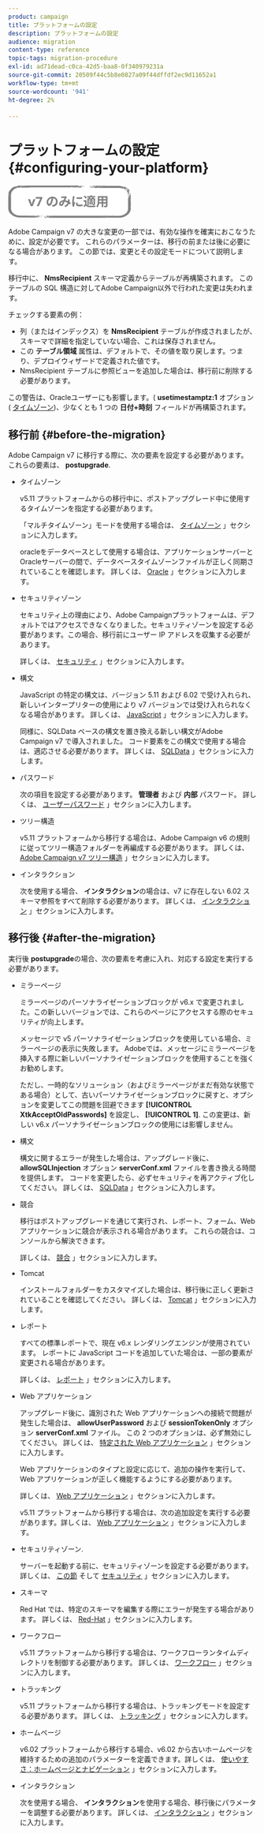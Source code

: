 ```yaml
---
product: campaign
title: プラットフォームの設定
description: プラットフォームの設定
audience: migration
content-type: reference
topic-tags: migration-procedure
exl-id: ad71dead-c0ca-42d5-baa8-0f340979231a
source-git-commit: 20509f44c5b8e0827a09f44dffdf2ec9d11652a1
workflow-type: tm+mt
source-wordcount: '941'
ht-degree: 2%

---
```


# プラットフォームの設定{#configuring-your-platform}

![](../../assets/v7-only.svg)

Adobe Campaign v7 の大きな変更の一部では、有効な操作を確実におこなうために、設定が必要です。 これらのパラメーターは、移行の前または後に必要になる場合があります。 この節では、変更とその設定モードについて説明します。

移行中に、 **NmsRecipient** スキーマ定義からテーブルが再構築されます。 このテーブルの SQL 構造に対してAdobe Campaign以外で行われた変更は失われます。

チェックする要素の例：

* 列（またはインデックス）を **NmsRecipient** テーブルが作成されましたが、スキーマで詳細を指定していない場合、これは保存されません。
* この **テーブル領域** 属性は、デフォルトで、その値を取り戻します。つまり、デプロイウィザードで定義された値です。
* NmsRecipient テーブルに参照ビューを追加した場合は、移行前に削除する必要があります。

この警告は、Oracleユーザーにも影響します。( **usetimestamptz:1** オプション ( [タイムゾーン](../../migration/using/general-configurations.md#time-zones))、少なくとも 1 つの **日付+時刻** フィールドが再構築されます。

## 移行前 {#before-the-migration}

Adobe Campaign v7 に移行する際に、次の要素を設定する必要があります。 これらの要素は、 **postupgrade**.

* タイムゾーン

   v5.11 プラットフォームからの移行中に、ポストアップグレード中に使用するタイムゾーンを指定する必要があります。

   「マルチタイムゾーン」モードを使用する場合は、 [タイムゾーン](../../migration/using/general-configurations.md#time-zones) 」セクションに入力します。

   oracleをデータベースとして使用する場合は、アプリケーションサーバーとOracleサーバーの間で、データベースタイムゾーンファイルが正しく同期されていることを確認します。 詳しくは、 [Oracle](../../migration/using/general-configurations.md#oracle) 」セクションに入力します。

* セキュリティゾーン

   セキュリティ上の理由により、Adobe Campaignプラットフォームは、デフォルトではアクセスできなくなりました。セキュリティゾーンを設定する必要があります。この場合、移行前にユーザー IP アドレスを収集する必要があります。

   詳しくは、 [セキュリティ](../../migration/using/general-configurations.md#security) 」セクションに入力します。

* 構文

   JavaScript の特定の構文は、バージョン 5.11 および 6.02 で受け入れられ、新しいインタープリターの使用により v7 バージョンでは受け入れられなくなる場合があります。 詳しくは、 [JavaScript](../../migration/using/general-configurations.md#javascript) 」セクションに入力します。

   同様に、SQLData ベースの構文を置き換える新しい構文がAdobe Campaign v7 で導入されました。 コード要素をこの構文で使用する場合は、適応させる必要があります。 詳しくは、 [SQLData](../../migration/using/general-configurations.md#sqldata) 」セクションに入力します。

* パスワード

   次の項目を設定する必要があります。 **管理者** および **内部** パスワード。 詳しくは、 [ユーザーパスワード](../../migration/using/before-starting-migration.md#user-passwords) 」セクションに入力します。

* ツリー構造

   v5.11 プラットフォームから移行する場合は、Adobe Campaign v6 の規則に従ってツリー構造フォルダーを再編成する必要があります。 詳しくは、 [Adobe Campaign v7 ツリー構造](../../migration/using/specific-configurations-in-v5-11.md#campaign-vseven-tree-structure) 」セクションに入力します。

* インタラクション

   次を使用する場合、 **インタラクション**&#x200B;の場合は、v7 に存在しない 6.02 スキーマ参照をすべて削除する必要があります。 詳しくは、 [インタラクション](../../migration/using/general-configurations.md#interaction) 」セクションに入力します。

## 移行後 {#after-the-migration}

実行後 **postupgrade**&#x200B;の場合、次の要素を考慮に入れ、対応する設定を実行する必要があります。

* ミラーページ

   ミラーページのパーソナライゼーションブロックが v6.x で変更されました。この新しいバージョンでは、これらのページにアクセスする際のセキュリティが向上します。

   メッセージで v5 パーソナライゼーションブロックを使用している場合、ミラーページの表示に失敗します。 Adobeでは、メッセージにミラーページを挿入する際に新しいパーソナライゼーションブロックを使用することを強くお勧めします。

   ただし、一時的なソリューション（およびミラーページがまだ有効な状態である場合）として、古いパーソナライゼーションブロックに戻すと、オプションを変更してこの問題を回避できます **[!UICONTROL XtkAcceptOldPasswords]** を設定し、 **[!UICONTROL 1]**. この変更は、新しい v6.x パーソナライゼーションブロックの使用には影響しません。

* 構文

   構文に関するエラーが発生した場合は、アップグレード後に、 **allowSQLInjection** オプション **serverConf.xml** ファイルを書き換える時間を提供します。 コードを変更したら、必ずセキュリティを再アクティブ化してください。 詳しくは、 [SQLData](../../migration/using/general-configurations.md#sqldata) 」セクションに入力します。

* 競合

   移行はポストアップグレードを通じて実行され、レポート、フォーム、Web アプリケーションに競合が表示される場合があります。 これらの競合は、コンソールから解決できます。

   詳しくは、 [競合](../../migration/using/general-configurations.md#conflicts) 」セクションに入力します。

* Tomcat

   インストールフォルダーをカスタマイズした場合は、移行後に正しく更新されていることを確認してください。 詳しくは、 [Tomcat](../../migration/using/general-configurations.md#tomcat) 」セクションに入力します。

* レポート

   すべての標準レポートで、現在 v6.x レンダリングエンジンが使用されています。 レポートに JavaScript コードを追加していた場合は、一部の要素が変更される場合があります。

   詳しくは、 [レポート](../../migration/using/general-configurations.md#reports) 」セクションに入力します。

* Web アプリケーション

   アップグレード後に、識別された Web アプリケーションへの接続で問題が発生した場合は、 **allowUserPassword** および **sessionTokenOnly** オプション **serverConf.xml** ファイル。 この 2 つのオプションは、必ず無効にしてください。 詳しくは、 [特定された Web アプリケーション](../../migration/using/general-configurations.md#identified-web-applications) 」セクションに入力します。

   Web アプリケーションのタイプと設定に応じて、追加の操作を実行して、Web アプリケーションが正しく機能するようにする必要があります。

   詳しくは、 [Web アプリケーション](../../migration/using/general-configurations.md#web-applications) 」セクションに入力します。

   v5.11 プラットフォームから移行する場合は、次の追加設定を実行する必要があります。詳しくは、 [Web アプリケーション](../../migration/using/specific-configurations-in-v5-11.md#web-applications) 」セクションに入力します。

* セキュリティゾーン.

   サーバーを起動する前に、セキュリティゾーンを設定する必要があります。 詳しくは、 [この節](../../installation/using/security-zones.md) そして [セキュリティ](../../migration/using/general-configurations.md#security) 」セクションに入力します。

* スキーマ

   Red Hat では、特定のスキーマを編集する際にエラーが発生する場合があります。 詳しくは、 [Red-Hat](../../migration/using/general-configurations.md#red-hat) 」セクションに入力します。

* ワークフロー

   v5.11 プラットフォームから移行する場合は、ワークフローランタイムディレクトリを制御する必要があります。 詳しくは、 [ワークフロー](../../migration/using/specific-configurations-in-v5-11.md#workflows) 」セクションに入力します。

* トラッキング

   v5.11 プラットフォームから移行する場合は、トラッキングモードを設定する必要があります。 詳しくは、 [トラッキング](../../migration/using/specific-configurations-in-v5-11.md#tracking) 」セクションに入力します。

* ホームページ

   v6.02 プラットフォームから移行する場合、v6.02 から古いホームページを維持するための追加のパラメーターを定義できます。詳しくは、 [使いやすさ：ホームページとナビゲーション](../../migration/using/specific-configurations-in-v6-02.md#user-friendliness--home-page-and-navigation) 」セクションに入力します。

* インタラクション

   次を使用する場合、 **インタラクション**&#x200B;を使用する場合、移行後にパラメーターを調整する必要があります。 詳しくは、 [インタラクション](../../migration/using/general-configurations.md#interaction) 」セクションに入力します。
